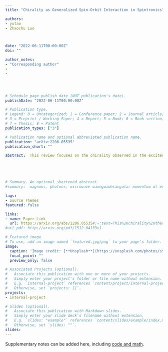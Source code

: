 ```yaml
---
title: "Chirality as Generalized Spin-Orbit Interaction in Spintronics"

authors:
- yutao
- Zhaochu Luo



date: "2022-06-11T00:00:00Z"
doi: ""

author_notes: 
- "Corresponding author"
-
-




# Schedule page publish date (NOT publication's date).
publishDate: "2022-06-11T00:00:00Z"

# Publication type.
# Legend: 0 = Uncategorized; 1 = Conference paper; 2 = Journal article;
# 3 = Preprint / Working Paper; 4 = Report; 5 = Book; 6 = Book section;
# 7 = Thesis; 8 = Patent
publication_types: ["3"]

# Publication name and optional abbreviated publication name.
publication: "arXiv:2206.05535"
publication_short: ""

abstract:  This review focuses on the chirality observed in the excited states of the magnetic order, dielectrics, and conductors that hold transverse spins when they are evanescent. Even without any relativistic effect, the transverse spin of the evanescent waves are locked to the momentum and the surface normal of their propagation plane. This chirality thereby acts as a generalized spin-orbit interaction, which leads to the discovery of various chiral interactions between magnetic, phononic, electronic, photonic, and plasmonic excitations in spintronics that mediate the excitation of quasiparticles into a single direction, leading to phenomena such as chiral spin and phonon pumping, chiral spin Seebeck, spin skin, magnonic trap, magnon Doppler, and spin diode effects. Intriguing analogies with electric counterparts in the nano-optics and plasmonics exist. After a brief review of the concepts of chirality that characterize the ground state chiral magnetic textures and chirally coupled magnets in spintronics, we turn to the chiral phenomena of excited states. We present a unified electrodynamic picture for dynamical chirality in spintronics in terms of generalized spin-orbit interaction and compare it with that in nano-optics and plasmonics. Based on the general theory, we subsequently review the theoretical progress and experimental evidence of chiral interaction, as well as the near-field transfer of the transverse spins, between various excitations in magnetic, photonic, electronic and phononic nanostructures at GHz time scales. We provide a perspective for future research before concluding this article.





# Summary. An optional shortened abstract.
#summary:  magnons, photons, microwave waveguidesangular momentum of evanescent field, noncontact pumping of electron spin, evanescent stray fields.

tags:
- Source Themes
featured: false

links:
- name: Paper Link
  url: https://arxiv.org/abs/2206.05535#:~:text=This%20chirality%20thereby%20acts%20as%20a%20generalized%20spin-orbit,magnonic%20trap%2C%20magnon%20Doppler%2C%20and%20spin%20diode%20effects.
#url_pdf: http://arxiv.org/pdf/1512.04133v1

# Featured image
# To use, add an image named `featured.jpg/png` to your page's folder. 
image:
  caption: 'Image credit: [**Unsplash**](https://unsplash.com/photos/s9CC2SKySJM)'
  focal_point: ""
  preview_only: false

# Associated Projects (optional).
#   Associate this publication with one or more of your projects.
#   Simply enter your project's folder or file name without extension.
#   E.g. `internal-project` references `content/project/internal-project/index.md`.
#   Otherwise, set `projects: []`.
projects:
- internal-project

# Slides (optional).
#   Associate this publication with Markdown slides.
#   Simply enter your slide deck's filename without extension.
#   E.g. `slides: "example"` references `content/slides/example/index.md`.
#   Otherwise, set `slides: ""`.
slides:
---
```


Supplementary notes can be added here, including [code and math](https://sourcethemes.com/academic/docs/writing-markdown-latex/).
